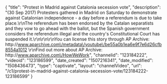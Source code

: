 {
    "title": "Protest in Madrid against Catalonia secession vote",
    "description": "(30 Sep 2017) Protesters gathered in Madrid on Saturday to demonstrate against Catalonian independence - a day before a referendum is due to take place.\r\nThe referendum has been endorsed by the Catalan separatists and they vow to go ahead with the ballot, but the Spanish government considers the referendum illegal and the country's Constitutional Court has suspended it.\r\n\r\n\r\nYou can license this story through AP Archive: http:\/\/www.aparchive.com\/metadata\/youtube\/be55a0b1ea6e9f7e6d26cfb8554a1012 \r\nFind out more about AP Archive: http:\/\/www.aparchive.com\/HowWeWork",
    "channelid": "123184222",
    "videoid": "123186599",
    "date_created": "1507216341",
    "date_modified": "1508436473",
    "type": "captivate",
    "layout": "channelVideo",
    "url": "\/c1\/protest-in-madrid-against-catalonia-secession-vote\/123184222-123186599"
}